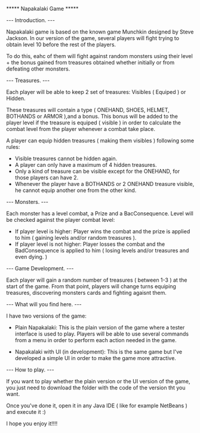 ***** Napakalaki Game *****

--- Introduction. ---

Napakalaki game is based on the known game Munchkin designed by Steve Jackson. In our version of the game, several players will fight trying to obtain level 10 before the rest of the players.

To do this, eahc of them will fight against random monsters using their level + the bonus gained from treasures obtained whether initially or from defeating other monsters.

--- Treasures. ---

Each player will be able to keep 2 set of treasures: Visibles ( Equiped ) or Hidden.

These treasures will contain a type ( ONEHAND, SHOES, HELMET, BOTHANDS or ARMOR ),and a bonus. This bonus will be added to the player level if the treasure is equiped ( visible ) in order to calculate the combat level from the player whenever a combat take place.

A player can equip hidden treasures ( making them visibles ) following some rules:

- Visible treasures cannot be hidden again.
- A player can only have a maximum of 4 hidden treasures.
- Only a kind of treasure can be visible except for the ONEHAND, for those players can have 2.
- Whenever the player have a BOTHANDS or 2 ONEHAND treasure visible, he cannot equip another one from the other kind.

--- Monsters. ---

Each monster has a level combat, a Prize and a BacConsequence. Level will be checked against the player combat level:

- If player level is higher: Player wins the combat and the prize is applied to him ( gaining levels and/or random treasures ).
- If player level is not higher: Player losses the combat and the BadConsequence is applied to him ( losing levels and/or treasures and even dying. )

--- Game Development. ---

Each player will gain a random number of treasures ( between 1-3 ) at the start of the game. From that point, players will change turns equiping treasures, discovering monsters cards and fighting agaisnt them.

--- What will you find here. ---

I have two versions of the game:

- Plain Napakalaki: This is the plain version of the game where a tester interface is used to play. Players will be able to use several commands from a menu in order to perform each action needed in the game.

- Napakalaki with UI (in development): This is the same game but I've developed a simple UI in order to make the game more attractive.

--- How to play. ---

If you want to play whether the plain version or the UI version of the game, you just need to download the folder with the code of the version tht you want.

Once you've done it, open it in any Java IDE ( like for example NetBeans ) and execute it :)

I hope you enjoy it!!!!



